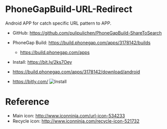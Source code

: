 # PhoneGapBuild-URL-Redirect
Android APP for catch specific URL pattern to APP.


- GitHub: https://github.com/pulipulichen/PhoneGapBuild-ShareToSearch
- PhoneGap Build: https://build.phonegap.com/apps/3178142/builds
    * https://build.phonegap.com/apps

- Install: https://bit.ly/2ks7Oey
- https://build.phonegap.com/apps/3178142/download/android
- https://bitly.com/
![Install](https://chart.googleapis.com/chart?chs=116x116&cht=qr&chl=https://build.phonegap.com/apps/3178142/install/U-y1XCRys-jxQjihj3eR&chld=L|1&choe=UTF-8)

# Reference
- Main icon: http://www.iconninja.com/url-icon-534233
- Recycle icon: http://www.iconninja.com/recycle-icon-521732